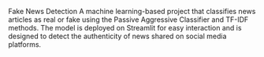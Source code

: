 Fake News Detection
A machine learning-based project that classifies news articles as real or fake using the Passive Aggressive Classifier and TF-IDF methods. The model is deployed on Streamlit for easy interaction and is designed to detect the authenticity of news shared on social media platforms.
